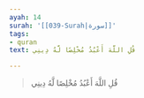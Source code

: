 ```yaml
---
ayah: 14
surah: '[[039-Surah|سورة]]'
tags:
- quran
text: قُلِ اللَّهَ أَعْبُدُ مُخْلِصًا لَّهُ دِينِي

---
```

> قُلِ اللَّهَ أَعْبُدُ مُخْلِصًا لَّهُ دِينِي
